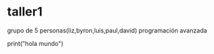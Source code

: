 # taller1
grupo de 5 personas(liz,byron,luis,paul,david)  programación avanzada

print("hola mundo")